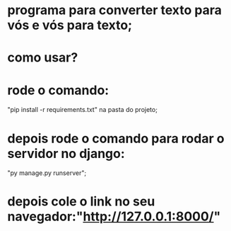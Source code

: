 # programa para converter texto para vós e vós para texto;
# como usar?
# rode o comando:
"pip install -r requirements.txt" na pasta do projeto;
# depois rode o comando para rodar o servidor no django:
"py manage.py runserver";
# depois cole  o link no seu navegador:"http://127.0.0.1:8000/"
  
